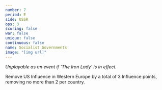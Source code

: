 ```yaml
---
number: 7
period: E
side: USSR
ops: 3
scoring: false
war: false
unique: false
continuous: false
name: Socialist Governments
image: "[img url]"
---
```

*Unplayable as an event if 'The Iron Lady' is in effect.*

Remove US Influence in Western Europe by a total of 3 Influence points, removing no more than 2 per country.
